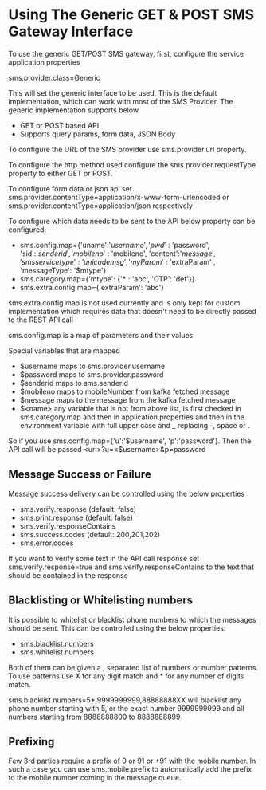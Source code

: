 # Using The Generic GET & POST SMS Gateway Interface

To use the generic GET/POST SMS gateway, first, configure the service application properties

sms.provider.class=Generic

This will set the generic interface to be used. This is the default implementation, which can work with most of the SMS Provider. The generic implementation supports below

* GET or POST based API
* Supports query params, form data, JSON Body

To configure the URL of the SMS provider use sms.provider.url property.

To configure the http method used configure the sms.provider.requestType property to either GET or POST.

To configure form data or json api set sms.provider.contentType=application/x-www-form-urlencoded or sms.provider.contentType=application/json respectively

To configure which data needs to be sent to the API below property can be configured:

* sms.config.map={'uname':'$username', 'pwd': '$password', 'sid':'$senderid', 'mobileno':'$mobileno', 'content':'$message', 'smsservicetype':'unicodemsg', 'myParam': '$extraParam' , 'messageType': '$mtype'}
* sms.category.map={'mtype': {'\*': 'abc', 'OTP': 'def'}}
* sms.extra.config.map={'extraParam': 'abc'}

sms.extra.config.map is not used currently and is only kept for custom implementation which requires data that doesn't need to be directly passed to the REST API call

sms.config.map is a map of parameters and their values

Special variables that are mapped

* $username maps to sms.provider.username
* $password maps to sms.provider.password
* $senderid maps to sms.senderid
* $mobileno maps to mobileNumber from kafka fetched message
* $message maps to the message from the kafka fetched message
* $&lt;name&gt; any variable that is not from above list, is first checked in sms.category.map and then in application.properties and then in the environment variable with full upper case and \_ replacing -, space or .

So if you use sms.config.map={'u':'$username', 'p':'password'}. Then the API call will be passed &lt;url&gt;?u=&lt;$username&gt;&p=password

## Message Success or Failure <a id="Message-Success-or-Failure"></a>

Message success delivery can be controlled using the below properties

* sms.verify.response \(default: false\)
* sms.print.response \(default: false\)
* sms.verify.responseContains
* sms.success.codes \(default: 200,201,202\)
* sms.error.codes

If you want to verify some text in the API call response set sms.verify.response=true and sms.verify.responseContains to the text that should be contained in the response

## Blacklisting or Whitelisting numbers <a id="Blacklisting-or-Whitelisting-numbers"></a>

It is possible to whitelist or blacklist phone numbers to which the messages should be sent. This can be controlled using the below properties:

* sms.blacklist.numbers
* sms.whitelist.numbers

Both of them can be given a , separated list of numbers or number patterns. To use patterns use X for any digit match and \* for any number of digits match.

sms.blacklist.numbers=5\*,9999999999,88888888XX will blacklist any phone number starting with 5, or the exact number 9999999999 and all numbers starting from 8888888800 to 8888888899

## Prefixing <a id="Prefixing"></a>

Few 3rd parties require a prefix of 0 or 91 or +91 with the mobile number. In such a case you can use sms.mobile.prefix to automatically add the prefix to the mobile number coming in the message queue.


